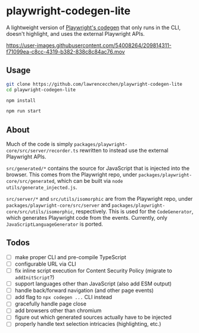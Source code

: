 # playwright-codegen-lite

A lightweight version of [Playwright's codegen](https://playwright.dev/docs/cli/#record-a-script) that only runs in the CLI, doesn't highlight, and uses the external Playwright APIs.



https://user-images.githubusercontent.com/54008264/209814311-f71099ea-c8cc-4319-b382-838c8c84ac76.mov



## Usage

```bash
git clone https://github.com/lawrencecchen/playwright-codegen-lite
cd playwright-codegen-lite

npm install

npm run start
```

## About

Much of the code is simply `packages/playwright-core/src/server/recorder.ts` rewritten to instead use the external Playwright APIs.

`src/generated/*` contains the source for JavaScript that is injected into the browser. This comes from the Playwright repo, under `packages/playwright-core/src/generated`, which can be built via `node utils/generate_injected.js`.

`src/server/*` and `src/utils/isomorphic` are from the Playwright repo, under `packages/playwright-core/src/server` and `packages/playwright-core/src/utils/isomorphic`, respectively. This is used for the `CodeGenerator`, which generates Playwright code from the events. Currently, only `JavaScriptLanguageGenerator` is ported.

## Todos

- [ ] make proper CLI and pre-compile TypeScript
- [ ] configurable URL via CLI
- [ ] fix inline script execution for Content Security Policy (migrate to `addInitScript`?)
- [ ] support languages other than JavaScript (also add ESM output)
- [ ] handle back/forward navigation (and other page events)
- [ ] add flag to `npx codegen ...` CLI instead
- [ ] gracefully handle page close
- [ ] add browsers other than chromium
- [ ] figure out which generated sources actually have to be injected
- [ ] properly handle text selection intricacies (highlighting, etc.)
